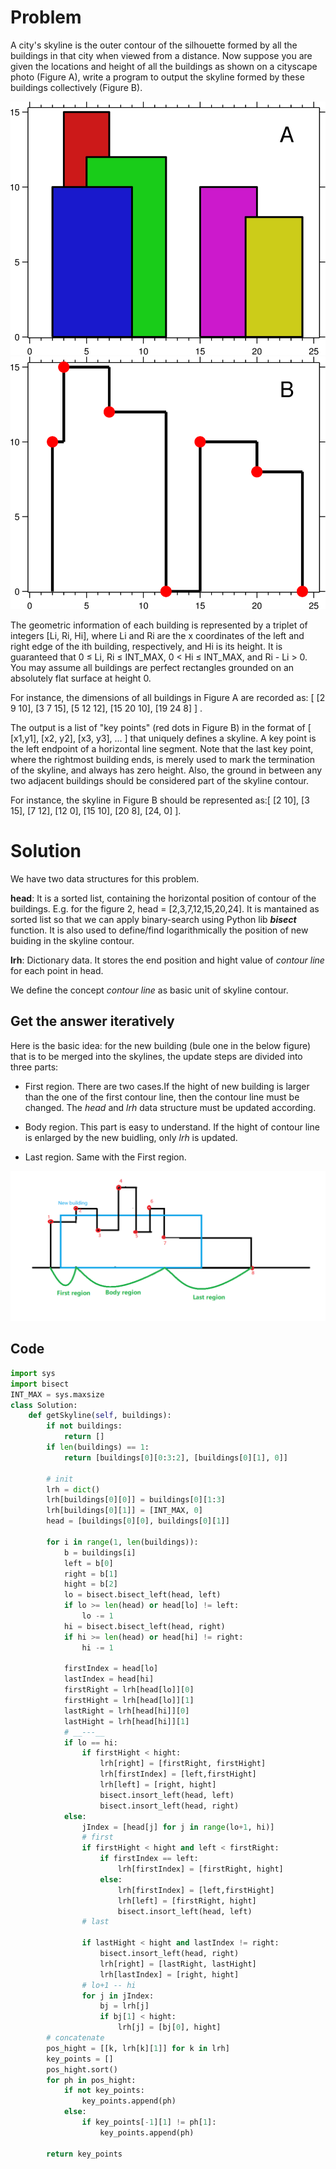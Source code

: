 # Problem
A city's skyline is the outer contour of the silhouette formed by all the buildings in that city when viewed from a distance. Now suppose you are given the locations and height of all the buildings as shown on a cityscape photo (Figure A), write a program to output the skyline formed by these buildings collectively (Figure B).

![skyline](skyline1.jpg)
![skyline](skyline2.jpg)

The geometric information of each building is represented by a triplet of integers [Li, Ri, Hi], where Li and Ri are the x coordinates of the left and right edge of the ith building, respectively, and Hi is its height. It is guaranteed that 0 ≤ Li, Ri ≤ INT_MAX, 0 < Hi ≤ INT_MAX, and Ri - Li > 0. You may assume all buildings are perfect rectangles grounded on an absolutely flat surface at height 0.

For instance, the dimensions of all buildings in Figure A are recorded as: [ [2 9 10], [3 7 15], [5 12 12], [15 20 10], [19 24 8] ] .

The output is a list of "key points" (red dots in Figure B) in the format of [ [x1,y1], [x2, y2], [x3, y3], ... ] that uniquely defines a skyline. A key point is the left endpoint of a horizontal line segment. Note that the last key point, where the rightmost building ends, is merely used to mark the termination of the skyline, and always has zero height. Also, the ground in between any two adjacent buildings should be considered part of the skyline contour.

For instance, the skyline in Figure B should be represented as:[ [2 10], [3 15], [7 12], [12 0], [15 10], [20 8], [24, 0] ].


# Solution

We have two data structures for this problem.

**head**: It is a sorted list, containing the horizontal position of contour of the buildings. E.g. for the figure 2, head = [2,3,7,12,15,20,24]. It is mantained as sorted list so that we can apply binary-search using Python lib ***bisect*** function. It is also used to define/find logarithmically the position of new buiding in the skyline contour.

**lrh**: Dictionary data. It stores the end position and hight value of *contour line* for each point in head.

We define the concept *contour line* as basic unit of skyline contour.

## Get the answer **iteratively**

Here is the basic idea: for the new building (bule one in the below figure) that is to be merged into the skylines, the update steps are divided into three parts:

- First region. There are two cases.If the hight of new building is larger than the one of the first contour line, then the contour line must be changed. The *head* and *lrh* data structure must be updated according.

- Body region. This part is easy to understand. If the hight of contour line is enlarged by the new buidling, only *lrh* is updated.

- Last region. Same with the First region.

![skyline](p3.png)


## Code
```python
import sys
import bisect
INT_MAX = sys.maxsize
class Solution:
    def getSkyline(self, buildings):
        if not buildings:
            return []
        if len(buildings) == 1:
            return [buildings[0][0:3:2], [buildings[0][1], 0]]
        
        # init
        lrh = dict()
        lrh[buildings[0][0]] = buildings[0][1:3]
        lrh[buildings[0][1]] = [INT_MAX, 0]
        head = [buildings[0][0], buildings[0][1]]

        for i in range(1, len(buildings)):
            b = buildings[i]
            left = b[0]
            right = b[1]
            hight = b[2]
            lo = bisect.bisect_left(head, left)
            if lo >= len(head) or head[lo] != left:
                lo -= 1
            hi = bisect.bisect_left(head, right)
            if hi >= len(head) or head[hi] != right:
                hi -= 1

            firstIndex = head[lo]
            lastIndex = head[hi]
            firstRight = lrh[head[lo]][0]
            firstHight = lrh[head[lo]][1]
            lastRight = lrh[head[hi]][0]
            lastHight = lrh[head[hi]][1]
            # __---__
            if lo == hi:
                if firstHight < hight:
                    lrh[right] = [firstRight, firstHight]
                    lrh[firstIndex] = [left,firstHight]
                    lrh[left] = [right, hight]
                    bisect.insort_left(head, left)
                    bisect.insort_left(head, right)
            else:
                jIndex = [head[j] for j in range(lo+1, hi)]
                # first
                if firstHight < hight and left < firstRight:
                    if firstIndex == left:
                        lrh[firstIndex] = [firstRight, hight]
                    else:
                        lrh[firstIndex] = [left,firstHight]
                        lrh[left] = [firstRight, hight]
                        bisect.insort_left(head, left)
                # last
                
                if lastHight < hight and lastIndex != right:
                    bisect.insort_left(head, right)
                    lrh[right] = [lastRight, lastHight]
                    lrh[lastIndex] = [right, hight]
                # lo+1 -- hi
                for j in jIndex:
                    bj = lrh[j]
                    if bj[1] < hight:
                        lrh[j] = [bj[0], hight]
        # concatenate
        pos_hight = [[k, lrh[k][1]] for k in lrh]
        key_points = []
        pos_hight.sort()
        for ph in pos_hight:
            if not key_points:
                key_points.append(ph)
            else:
                if key_points[-1][1] != ph[1]:
                    key_points.append(ph)
        
        return key_points
```